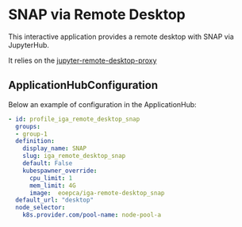 # SNAP via Remote Desktop


This interactive application provides a remote desktop with SNAP via JupyterHub.

It relies on the [jupyter-remote-desktop-proxy](https://github.com/jupyterhub/jupyter-remote-desktop-proxy)

## ApplicationHubConfiguration

Below an example of configuration in the ApplicationHub:

```yaml
- id: profile_iga_remote_desktop_snap
  groups: 
  - group-1
  definition:
    display_name: SNAP
    slug: iga_remote_desktop_snap
    default: False
    kubespawner_override:
      cpu_limit: 1
      mem_limit: 4G
      image:  eoepca/iga-remote-desktop_snap
  default_url: "desktop"
  node_selector: 
    k8s.provider.com/pool-name: node-pool-a
```